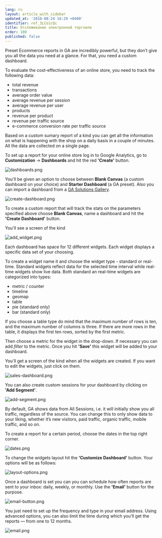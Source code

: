 ```yaml
---
lang: ru
layout: article_with_sidebar
updated_at: '2018-08-24 16:29 +0400'
identifier: ref_3LCo1cQc
title: Отслеживание электронной торговли
order: 100
published: false
---
```

Preset Ecommerce reports in GA are incredibly powerful, but they don’t give you all the data you need at a glance. For that, you need a custom dashboard.

To evaluate the cost-effectiveness of an online store, you need to track the following data:

* total revenue
* transactions
* average order value
* average revenue per session
* average revenue per user
* products
* revenue per product
* revenue per traffic source
* e-commerce conversion rate per traffic source

Based on a custom sumary report of a kind you can get all the information on what is happening with the shop on a daily basis in a couple of minutes. All the data are collected on a single page.

To set up a report for your online store log in to Google Analytics, go to **Customization** -> **Dashboards** and hit the red **'Create'** button. 

![dashboards.png]({{site.baseurl}}/attachments/ref_38zRtgUZ/dashboards.png)


You'll be given an option to choose between **Blank Canvas** (a custom dashboard on your choice) and **Starter Dashboard** (a GA preset). Also you can import a dashboard from a [GA Solutions Gallery](https://analytics.google.com/analytics/gallery/#landing/start/ "Ecommerce dashboards").

![create-dashboard.png]({{site.baseurl}}/attachments/ref_38zRtgUZ/create-dashboard.png)


To create a custom report that will track the stats on the parameters specified above choose **Blank Canvas**, name a dashboard and hit the **'Create Dashboard'** button. 

You'll see a screen of the kind

![add_widget.png]({{site.baseurl}}/attachments/ref_38zRtgUZ/add_widget.png)


Each dashboard has space for 12 different widgets. Each widget displays a specific data set of your choosing.

To create a widget name it and choose the widget type - standard or real-time. Standard widgets reflect data for the selected time interval while real-time widgets show live data. Both standard an real-time widgets are categorized into types:

* metric / counter
* timeline
* geomap
* table
* pie (standard only)
* bar (standard only)

If you choose a table type do mind that the maximum number of rows is ten, and the maximum number of columns is three. If there are more rows in the table, it displays the first ten rows, sorted by the first metric.

Then choose a metric for the widget in the drop-down. If necessary you can add _filter_ to the metric. Once you hit **'Save'** this widget will be added to your dashboard.

You'll get a screen of the kind when all the widgets are created. If you want to edit the widgets, just click on them.

![sales-dashboard.png]({{site.baseurl}}/attachments/ref_38zRtgUZ/sales-dashboard.png)


You can also create custom sessions for your dashboard by clicking on **'Add Segment'**.

![add-segment.png]({{site.baseurl}}/attachments/ref_38zRtgUZ/add-segment.png)


By default, GA shows data from All Sessions, i.e. it will initially show you all traffic, regardless of the source. You can change this to only show data to your liking, whether it’s new visitors, paid traffic, organic traffic, mobile traffic, and so on.

To create a report for a certain period, choose the dates in the top right corner. 

![dates.png]({{site.baseurl}}/attachments/ref_38zRtgUZ/dates.png)

To change the widgets layout hit the **'Customize Dashboard'** button. Your options will be as follows:

![layout-options.png]({{site.baseurl}}/attachments/ref_38zRtgUZ/layout-options.png)


Once a dashboard is set you can you can schedule how often reports are sent to your inbox: daily, weekly, or monthly. Use the **'Email'** button for the purpose. 

![email-button.png]({{site.baseurl}}/attachments/ref_38zRtgUZ/email-button.png)


You just need to set up the frequency and type in your email address. Using advanced options, you can also limit the time during which you’ll get the reports — from one to 12 months.

![email.png]({{site.baseurl}}/attachments/ref_38zRtgUZ/email.png)
